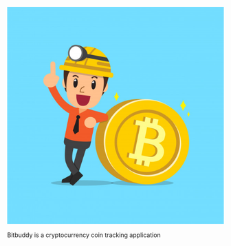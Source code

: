 
<p align="center"> 
<img src="https://github.com/jaaaxsonmh/Bitbuddy/blob/master/images/bitbuddylogo.jpg?raw=true">
</p>

Bitbuddy is a cryptocurrency coin tracking application
